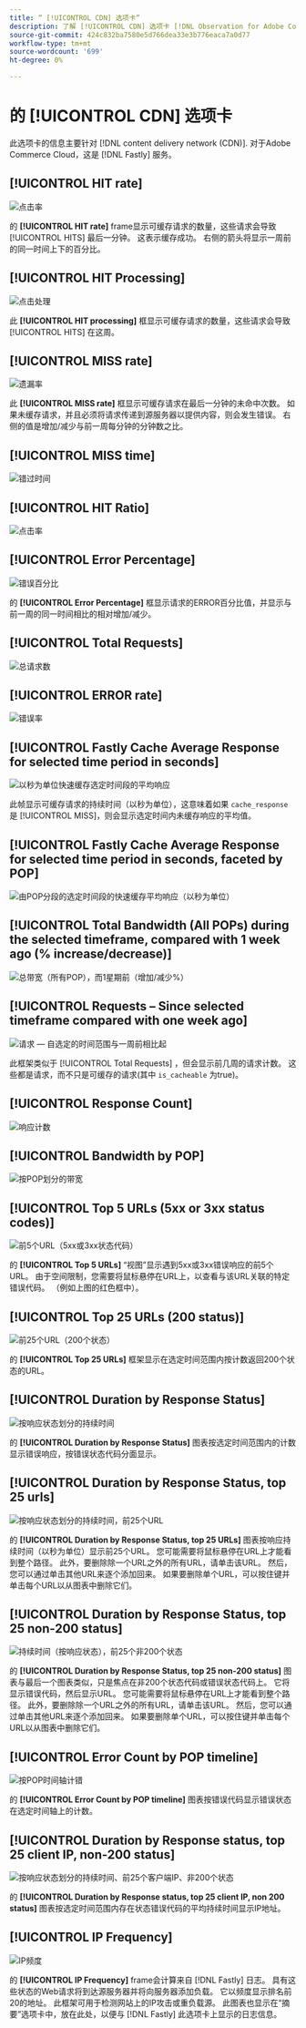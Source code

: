 ```yaml
---
title: “ [!UICONTROL CDN] 选项卡”
description: 了解 [!UICONTROL CDN] 选项卡 [!DNL Observation for Adobe Commerce].
source-git-commit: 424c832ba7580e5d766dea33e3b776eaca7a0d77
workflow-type: tm+mt
source-wordcount: '699'
ht-degree: 0%

---
```


# 的 [!UICONTROL CDN] 选项卡

此选项卡的信息主要针对 [!DNL content delivery network (CDN)]. 对于Adobe Commerce Cloud，这是 [!DNL Fastly] 服务。

## [!UICONTROL HIT rate]

![点击率](../../assets/tools/observation-for-adobe-commerce/cdn-tab-1.png)

的 **[!UICONTROL HIT rate]** frame显示可缓存请求的数量，这些请求会导致 [!UICONTROL HITS] 最后一分钟。 这表示缓存成功。 右侧的箭头将显示一周前的同一时间上下的百分比。

## [!UICONTROL HIT Processing]

![点击处理](../../assets/tools/observation-for-adobe-commerce/cdn-tab-2.png)

此 **[!UICONTROL HIT processing]** 框显示可缓存请求的数量，这些请求会导致 [!UICONTROL HITS] 在这周。

## [!UICONTROL MISS rate]

![遗漏率](../../assets/tools/observation-for-adobe-commerce/cdn-tab-3.png)

此 **[!UICONTROL MISS rate]** 框显示可缓存请求在最后一分钟的未命中次数。 如果未缓存请求，并且必须将请求传递到源服务器以提供内容，则会发生错误。 右侧的值是增加/减少与前一周每分钟的分钟数之比。

## [!UICONTROL MISS time]

![错过时间](../../assets/tools/observation-for-adobe-commerce/cdn-tab-4.png)

## [!UICONTROL HIT Ratio]

![点击率](../../assets/tools/observation-for-adobe-commerce/cdn-tab-5.png)

## [!UICONTROL Error Percentage]

![错误百分比](../../assets/tools/observation-for-adobe-commerce/cdn-tab-6.png)

的 **[!UICONTROL Error Percentage]** 框显示请求的ERROR百分比值，并显示与前一周的同一时间相比的相对增加/减少。

## [!UICONTROL Total Requests]

![总请求数](../../assets/tools/observation-for-adobe-commerce/cdn-tab-7.png)

## [!UICONTROL ERROR rate]

![错误率](../../assets/tools/observation-for-adobe-commerce/cdn-tab-8.png)

## [!UICONTROL Fastly Cache Average Response for selected time period in seconds]

![以秒为单位快速缓存选定时间段的平均响应](../../assets/tools/observation-for-adobe-commerce/cdn-tab-9.png)

此帧显示可缓存请求的持续时间（以秒为单位），这意味着如果 `cache_response` 是 [!UICONTROL MISS]，则会显示选定时间内未缓存响应的平均值。

## [!UICONTROL Fastly Cache Average Response for selected time period in seconds, faceted by POP]

![由POP分段的选定时间段的快速缓存平均响应（以秒为单位）](../../assets/tools/observation-for-adobe-commerce/cdn-tab-10.png)

## [!UICONTROL Total Bandwidth (All POPs) during the selected timeframe, compared with 1 week ago (% increase/decrease)]

![总带宽（所有POP），而1星期前（增加/减少%）](../../assets/tools/observation-for-adobe-commerce/cdn-tab-11.png)

## [!UICONTROL Requests – Since selected timeframe compared with one week ago]

![请求 — 自选定的时间范围与一周前相比起](../../assets/tools/observation-for-adobe-commerce/cdn-tab-12.png)

此框架类似于 [!UICONTROL Total Requests] ，但会显示前几周的请求计数。 这些都是请求，而不只是可缓存的请求(其中 `is_cacheable` 为true)。

## [!UICONTROL Response Count]

![响应计数](../../assets/tools/observation-for-adobe-commerce/cdn-tab-13.png)

## [!UICONTROL Bandwidth by POP]

![按POP划分的带宽](../../assets/tools/observation-for-adobe-commerce/cdn-tab-14.png)

## [!UICONTROL Top 5 URLs (5xx or 3xx status codes)]

![前5个URL（5xx或3xx状态代码）](../../assets/tools/observation-for-adobe-commerce/cdn-tab-15.gif)

的 **[!UICONTROL Top 5 URLs]** “视图”显示遇到5xx或3xx错误响应的前5个URL。 由于空间限制，您需要将鼠标悬停在URL上，以查看与该URL关联的特定错误代码。 （例如上图的红色框中）。

## [!UICONTROL Top 25 URLs (200 status)]

![前25个URL（200个状态）](../../assets/tools/observation-for-adobe-commerce/cdn-tab-16.gif)

的 **[!UICONTROL Top 25 URLs]** 框架显示在选定时间范围内按计数返回200个状态的URL。

## [!UICONTROL Duration by Response Status]

![按响应状态划分的持续时间](../../assets/tools/observation-for-adobe-commerce/cdn-tab-17.png)

的 **[!UICONTROL Duration by Response Status]** 图表按选定时间范围内的计数显示错误响应，按错误状态代码分面显示。

## [!UICONTROL Duration by Response Status, top 25 urls]

![按响应状态划分的持续时间，前25个URL](../../assets/tools/observation-for-adobe-commerce/cdn-tab-18.gif)

的 **[!UICONTROL Duration by Response Status, top 25 URLs]** 图表按响应持续时间（以秒为单位）显示前25个URL。 您可能需要将鼠标悬停在URL上才能看到整个路径。 此外，要删除除一个URL之外的所有URL，请单击该URL。 然后，您可以通过单击其他URL来逐个添加回来。 如果要删除单个URL，可以按住键并单击每个URL以从图表中删除它们。

## [!UICONTROL Duration by Response Status, top 25 non-200 status]

![持续时间（按响应状态），前25个非200个状态](../../assets/tools/observation-for-adobe-commerce/cdn-tab-19.gif)

的 **[!UICONTROL Duration by Response Status, top 25 non-200 status]** 图表与最后一个图表类似，只是焦点在非200个状态代码或错误状态代码上。 它将显示错误代码，然后显示URL。 您可能需要将鼠标悬停在URL上才能看到整个路径。 此外，要删除除一个URL之外的所有URL，请单击该URL。 然后，您可以通过单击其他URL来逐个添加回来。 如果要删除单个URL，可以按住键并单击每个URL以从图表中删除它们。

## [!UICONTROL Error Count by POP timeline]

![按POP时间轴计错](../../assets/tools/observation-for-adobe-commerce/cdn-tab-20.png)

的 **[!UICONTROL Error Count by POP timeline]** 图表按错误代码显示错误状态在选定时间轴上的计数。

## [!UICONTROL Duration by Response status, top 25 client IP, non-200 status]

![按响应状态划分的持续时间、前25个客户端IP、非200个状态](../../assets/tools/observation-for-adobe-commerce/cdn-tab-21.gif)

的 **[!UICONTROL Duration by Response status, top 25 client IP, non 200 status]** 图表按选定时间范围内存在状态错误代码的平均持续时间显示IP地址。

## [!UICONTROL IP Frequency]

![IP频度](../../assets/tools/observation-for-adobe-commerce/cdn-tab-22.jpeg)

的 **[!UICONTROL IP Frequency]** frame会计算来自 [!DNL Fastly] 日志。 具有这些状态的Web请求将到达源服务器并将向服务器添加负载。 它以频度显示排名前20的地址。 此框架可用于检测网站上的IP攻击或重负载源。 此图表也显示在“摘要”选项卡中，放在此处，以便与 [!DNL Fastly] 此选项卡上显示的日志信息。
